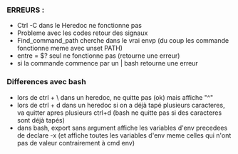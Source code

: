 ### ERREURS :
- Ctrl -C dans le Heredoc ne fonctionne pas
- Probleme avec les codes retour des signaux
- Find_command_path cherche dans le vrai envp (du coup les commande fonctionne meme avec unset PATH)
- entre = $? seul ne fonctionne pas (retourne une erreur)
- si la commande commence par un | bash retourne une erreur

### Differences avec bash 
- lors de ctrl + \ dans un heredoc, ne quitte pas (ok) mais affiche "^\"
- lors de ctrl + d dans un heredoc si on a déjà tapé plusieurs caracteres, va quitter apres plusieurs ctrl+d (bash ne quitte pas si des caracteres sont déjà tapés)
- dans bash, export sans argument affiche les variables d'env precedees de declare -x (et affiche toutes les variables d'env meme celles qui n'ont pas de valeur contrairement à cmd env)
